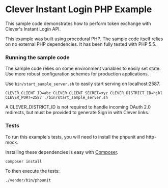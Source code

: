 Clever Instant Login PHP Example
==========================

This sample code demonstrates how to perform token exchange with Clever's Instant Login API.

This example was built using procedural PHP. The sample code itself relies on no external PHP dependencies. It has been fully tested with PHP 5.5.

### Running the sample code
The sample code relies on some environment variables to easily set state. Use more robust configuration schemes for production applications.

Use `bin/start_sample_server.sh` to easily start serving on localhost:2587.

`CLEVER_CLIENT_ID=abc CLEVER_CLIENT_SECRET=xyz CLEVER_DISTRICT_ID=hjkl CLEVER_PORT=2587 ./bin/start_sample_server.sh`

A CLEVER_DISTRICT_ID is not required to handle incoming OAuth 2.0 redirects, but must be provided to generate Sign in with Clever links.

### Tests
To run this example's tests, you will need to install the phpunit and http-mock.

Installing these dependencies is easy with [Composer](https://getcomposer.org/).

`composer install`

To then execute the tests:

`./vendor/bin/phpunit`
